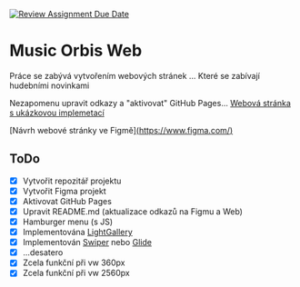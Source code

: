 [![Review Assignment Due Date](https://classroom.github.com/assets/deadline-readme-button-24ddc0f5d75046c5622901739e7c5dd533143b0c8e959d652212380cedb1ea36.svg)](https://classroom.github.com/a/KU8eozPI)
# Music Orbis Web
Práce se zabývá vytvořením webových stránek ...
Které se zabívají hudebními novinkami

Nezapomenu upravit odkazy a "aktivovat" GitHub Pages... 
[Webová stránka s ukázkovou implemetací](https://pslib-cz.github.io/index.html)

[Návrh webové stránky ve Figmě][(https://www.figma.com/)](https://www.figma.com/file/OQsNmCOg6ZeOdtpRy5VNhv/Untitled?type=design&node-id=0%3A1&t=k74ghDLo1DqBykJx-1)

## ToDo
- [x] Vytvořit repozitář projektu
- [x] Vytvořit Figma projekt
- [x] Aktivovat GitHub Pages
- [x] Upravit README.md (aktualizace odkazů na Figmu a Web)
- [x] Hamburger menu (s JS)
- [x] Implementována [LightGallery](https://github.com/sachinchoolur/lightGallery)
- [x] Implementován [Swiper](https://swiperjs.com/) nebo [Glide](https://glidejs.com/)
- [x] ...desatero
- [x] Zcela funkční při vw 360px
- [x] Zcela funkční při vw 2560px
